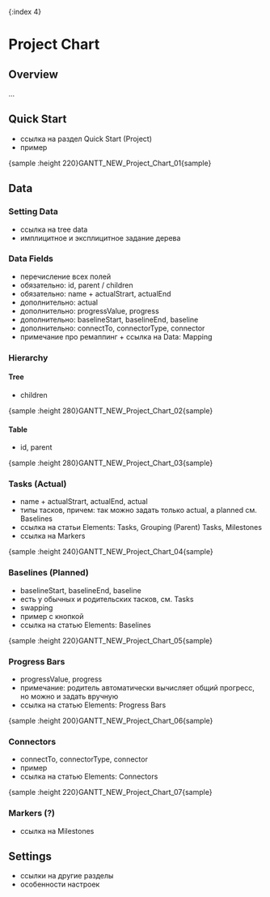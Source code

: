 {:index 4}
# Project Chart

## Overview

...

## Quick Start

* ссылка на раздел Quick Start (Project)
* пример

{sample :height 220}GANTT\_NEW\_Project\_Chart\_01{sample}

## Data

### Setting Data

* ссылка на tree data
* имплицитное и эксплицитное задание дерева

### Data Fields

* перечисление всех полей
* обязательно: id, parent / children
* обязательно: name + actualStrart, actualEnd
* дополнительно: actual
* дополнительно: progressValue, progress
* дополнительно: baselineStart, baselineEnd, baseline
* дополнительно: connectTo, connectorType, connector
* примечание про ремаппинг + ссылка на Data: Mapping

### Hierarchy

#### Tree

* children

{sample :height 280}GANTT\_NEW\_Project\_Chart\_02{sample}

#### Table

* id, parent

{sample :height 280}GANTT\_NEW\_Project\_Chart\_03{sample}

### Tasks (Actual)

* name + actualStrart, actualEnd, actual
* типы тасков, причем: так можно задать только actual, а planned см. Baselines
* ссылка на статьи Elements: Tasks, Grouping (Parent) Tasks, Milestones
* ссылка на Markers

{sample :height 240}GANTT\_NEW\_Project\_Chart\_04{sample}

### Baselines (Planned)

* baselineStart, baselineEnd, baseline
* есть у обычных и родительских тасков, см. Tasks
* swapping
* пример с кнопкой
* ссылка на статью Elements: Baselines

{sample :height 220}GANTT\_NEW\_Project\_Chart\_05{sample}

### Progress Bars

* progressValue, progress
* примечание: родитель автоматически вычисляет общий прогресс, но можно и задать вручную
* ссылка на статью Elements: Progress Bars

{sample :height 200}GANTT\_NEW\_Project\_Chart\_06{sample}

### Connectors

* connectTo, connectorType, connector
* пример
* ссылка на статью Elements: Connectors

{sample :height 220}GANTT\_NEW\_Project\_Chart\_07{sample}

### Markers (?)

* ссылка на Milestones

## Settings

* ссылки на другие разделы
* особенности настроек